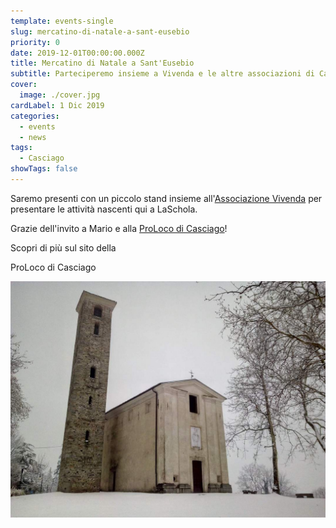 ```yaml
---
template: events-single
slug: mercatino-di-natale-a-sant-eusebio
priority: 0
date: 2019-12-01T00:00:00.000Z
title: Mercatino di Natale a Sant'Eusebio
subtitle: Parteciperemo insieme a Vivenda e le altre associazioni di Casciago
cover:
  image: ./cover.jpg
cardLabel: 1 Dic 2019
categories:
  - events
  - news
tags:
  - Casciago
showTags: false
---
```


<EntryInfo variant="frequency" label="1 dicembre 2019" value="dalle 10 alle 18"/>
<EntryInfo variant="facebook" label="Segui l'evento" value="su [facebook](https://www.facebook.com/events/441590786500996)"/>
<EntryInfo variant="location" label="Ci trovate" value="alla [Chiesa di Sant'Eusebio di Casciago](https://goo.gl/maps/qx5urf1eLAYHPJNWA)" bottom={6}/>

<Row alignItems="center">
<Col md={6} initial>

Saremo presenti con un piccolo stand insieme all'[Associazione Vivenda](/partners/associazione-vivenda/) per presentare le attività nascenti qui a LaSchola.

<Footnote top={3}>

Grazie dell'invito a Mario e alla [ProLoco di Casciago](https://www.facebook.com/ProlocoCasciago/)!

</Footnote>

Scopri di più sul sito della

<ButtonLink href="http://www.prolococasciago.it/eventi.html">ProLoco di Casciago</ButtonLink>
</Col>
<Col md={6}>

![Sant'Eusebio](./chiesa-di-sant-eusebio-a-casciago.jpg)

</Col>
</Row>
